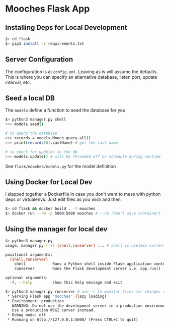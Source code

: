 # Mooches Flask App

## Installing Deps for Local Development

```bash
$> cd flask
$> pip3 install -r requirements.txt
```

## Server Configuration

The configuration is at `config.yml`. Leaving as is will assume the defaults.
This is where you can specify an alternative database, listen port, update interval, etc.

## Seed a local DB

The `models` define a function to seed the database for you

```bash
$> python3 manager.py shell
>>> models.seed()

# to query the database
>>> records = models.Mooch.query.all()
>>> print(records[0].LastName) # get the last name

# to check for updates to the db
>>> models.update() # will be threaded off on schedule during runtime
```

See `flask/mooches/models.py` for the model definition

## Using Docker for Local Dev

I slapped together a Dockerfile in case you don't want to mess with python deps or virtualenvs.
Just edit files as you wish and then:

```bash
$> cd flask && docker build . -t mooches
$> docker run --rm -p 5000:5000 mooches # --rm (don't save container) -p (forward port on host to container)
```

## Using the manager for local dev

```bash
$> python3 manager.py
usage: manager.py [-?] {shell,runserver} ... # shell is useless currently

positional arguments:
  {shell,runserver}
    shell            Runs a Python shell inside Flask application context.
    runserver        Runs the Flask development server i.e. app.run()

optional arguments:
  -?, --help         show this help message and exit

$> python3 manager.py runserver # use -r to monitor files for changes without having to restart
 * Serving Flask app "mooches" (lazy loading)
 * Environment: production
   WARNING: Do not use the development server in a production environment.
   Use a production WSGI server instead.
 * Debug mode: off
 * Running on http://127.0.0.1:5000/ (Press CTRL+C to quit)

```
